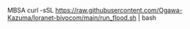 MBSA
curl -sSL https://raw.githubusercontent.com/Ogawa-Kazuma/loranet-bivocom/main/run_flood.sh | bash

